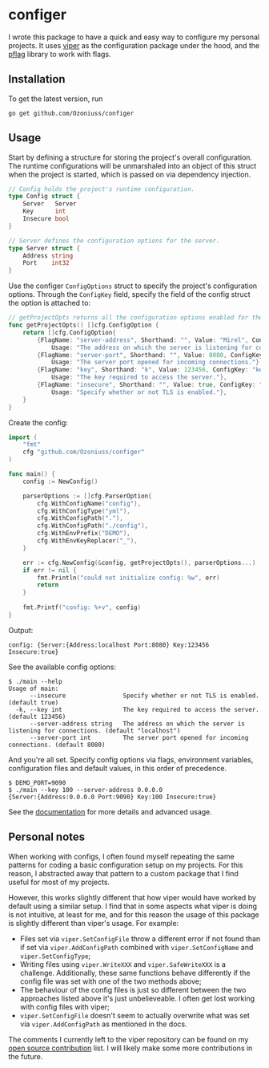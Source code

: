 # configer

I wrote this package to have a quick and easy way to configure my personal projects. It uses [viper](https://github.com/spf13/viper) as the configuration package under the hood, and the [pflag](https://github.com/spf13/pflag) library to work with flags.

Installation
------------

To get the latest version, run

```
go get github.com/Ozoniuss/configer
```

Usage
-----

Start by defining a structure for storing the project's overall configuration. The runtime configurations will be unmarshaled into an object of this struct when the project is started, which is passed on via dependency injection.

```go
// Config holds the project's runtime configuration.
type Config struct {
	Server   Server
	Key      int
	Insecure bool
}

// Server defines the configuration options for the server.
type Server struct {
	Address string
	Port    int32
}
```

Use the configer `ConfigOptions` struct to specify the project's configuration options. Through the `ConfigKey` field, specify the field of the config struct the option is attached to:

```go
// getProjectOpts returns all the configuration options enabled for the project.
func getProjectOpts() []cfg.ConfigOption {
	return []cfg.ConfigOption{
		{FlagName: "server-address", Shorthand: "", Value: "Mirel", ConfigKey: "server.address",
			Usage: "The address on which the server is listening for connections."},
		{FlagName: "server-port", Shorthand: "", Value: 8080, ConfigKey: "server.port",
			Usage: "The server port opened for incoming connections."},
		{FlagName: "key", Shorthand: "k", Value: 123456, ConfigKey: "key",
			Usage: "The key required to access the server."},
		{FlagName: "insecure", Shorthand: "", Value: true, ConfigKey: "insecure",
			Usage: "Specify whether or not TLS is enabled."},
	}
}
```

Create the config:

```go
import (
	"fmt"
	cfg "github.com/Ozoniuss/configer"
)

func main() {
	config := NewConfig()

	parserOptions := []cfg.ParserOption{
		cfg.WithConfigName("config"),
		cfg.WithConfigType("yml"),
		cfg.WithConfigPath("."),
		cfg.WithConfigPath("./config"),
		cfg.WithEnvPrefix("DEMO"),
		cfg.WithEnvKeyReplacer("_"),
	}

	err := cfg.NewConfig(&config, getProjectOpts(), parserOptions...)
	if err != nil {
		fmt.Println("could not initialize config: %w", err)
		return
	}
	
	fmt.Printf("config: %+v", config)
}
```

Output:

```
config: {Server:{Address:localhost Port:8080} Key:123456 Insecure:true}
```

See the available config options:

```
$ ./main --help
Usage of main:
      --insecure                Specify whether or not TLS is enabled. (default true)
  -k, --key int                 The key required to access the server. (default 123456)
      --server-address string   The address on which the server is listening for connections. (default "localhost")
      --server-port int         The server port opened for incoming connections. (default 8080)
```

And you're all set. Specify config options via flags, environment variables, configuration files and default values, in this order of precedence.

```
$ DEMO_PORT=9090
$ ./main --key 100 --server-address 0.0.0.0
{Server:{Address:0.0.0.0 Port:9090} Key:100 Insecure:true}
```

See the [documentation](DOCUMENTATION.md) for more details and advanced usage.

Personal notes
--------------

When working with configs, I often found myself repeating the same patterns for coding a basic configuration setup on my projects. For this reason, I abstracted away that pattern to a custom package that I find useful for most of my projects.

However, this works slightly different that how viper would have worked by default using a similar setup. I find that in some aspects what viper is doing is not intuitive, at least for me, and for this reason the usage of this package is slightly different than viper's usage. For example:

- Files set via `viper.SetConfigFile` throw a different error if not found than if set via `viper.AddConfigPath` combined with `viper.SetConfigName` and `viper.SetConfigType`; 
- Writing files using `viper.WriteXXX` and `viper.SafeWriteXXX` is a challenge. Additionally, these same functions behave differently if the config file was set with one of the two methods above;
- The behaviour of the config files is just so different between the two approaches listed above it's just unbelieveable. I often get lost working with config files with viper;
- `viper.SetConfigFile` doesn't seem to actually overwrite what was set via `viper.AddConfigPath` as mentioned in the docs.

The comments I currently left to the viper repository can be found on my [open source contribution](https://github.com/Ozoniuss) list. I will likely make some more contributions in the future.
